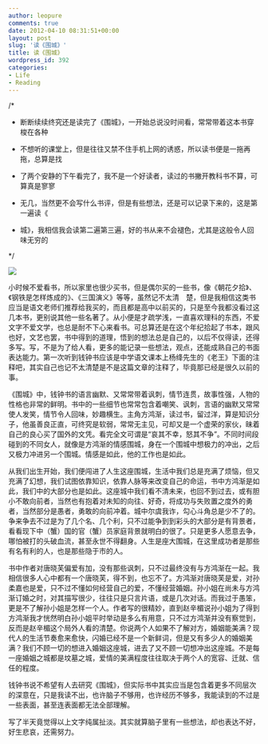```yaml
---
author: leopure
comments: true
date: 2012-04-10 08:31:51+00:00
layout: post
slug: '读《围城》'
title: 读《围城》
wordpress_id: 392
categories:
- Life
- Reading
---
```


/*

* 断断续续终究还是读完了《围城》，一开始总说没时间看，常常带着这本书穿梭在各种

* 不想听的课堂上，但是往往又禁不住手机上网的诱惑，所以读书便是一拖再拖，总算是找

* 了两个安静的下午看完了，我不是一个好读者，读过的书撇开教科书不算，可算真是寥寥

* 无几，当然更不会写什么书评，但是有些想法，还是可以记录下来的，这是第一遍读《

* 城》，我相信我会读第二遍第三遍，好的书从来不会褪色，尤其是这般令人回味无穷的

*/

[![](http://www.leopan.me/wp-content/uploads/2012/04/IMAG1239867864481934.jpg)](http://www.leopan.me/wp-content/uploads/2012/04/IMAG1239867864481934.jpg)



<!-- more -->

小时候不爱看书，所以家里也很少买书，但是偶尔买的一些书，像《朝花夕拾》、《钢铁是怎样炼成的》、《三国演义》等等，虽然记不太清　楚，但是我相信这类书应当是语文老师们推荐给我买的，而且都是高中以前买的，只是至今我都没看过这几本书，更别说其他一些名著了。从小便是才疏学浅，一直喜欢理科的东西，不爱文字不爱文学，也总是耐不下心来看书。可总算还是在这个年纪拾起了书本，跟风也好，文艺也罢，书中得到的道理，悟到的想法总是自己的，以后不仅得读，还得多写。写，不是为了给人看，更多的能记录一些想法，观点，还能成熟自己的书面表达能力。第一次听到钱钟书应该是中学语文课本上杨绛先生的《老王》下面的注释吧，其实自己也记不太清楚是不是这篇文章的注释了，毕竟那已经是很久以前的事。



《围城》中，钱钟书的语言幽默、又常常带着讽刺，情节连贯，故事性强，人物的性格也非常的鲜明。书中的一些细节也常常包含着嘲笑、讽刺，言语的幽默又常常使人发笑，情节令人回味，妙趣横生。主角方鸿渐，读过书，留过洋，算是知识分子，他虽善良正直，可终究是软弱，常常无主见，可却又是一个虚荣的家伙，昧着自己的良心买了国外的文凭。看完全文可谓是“哀其不幸，怒其不争”。不同时间段碰到的不同女人，就像是方鸿渐的情感围城，身在一个围城中想极力的冲出，之后又极力冲进另一个围城。情感是如此，他的工作也是如此。



从我们出生开始，我们便闯进了人生这座围城，生活中我们总是充满了烦恼，但又充满了幻想，我们试图依靠知识，依靠人脉等来改变自己的命运，书中方鸿渐是如此，我们中的大部分也是如此。这座城中我们看不清未来，也回不到过去，或有胆小不敢向前者，当然也有抱着对未知的向往、好奇，将成功与失败置之度外的勇者，当然部分是愚者，勇敢的向前冲着。城中尔虞我诈，勾心斗角总是少不了的。争来争去不过是为了几个名、几个利，只不过能争到到彩头的大部分是有背景者，看看现下中（蟹）国的官（蟹）员家庭背景就明白的很了。只是更多人愿意去争，哪怕被打的头破血流，甚至永世不得翻身。人生是座大围城，在这里成功者是那些有名有利的人，也是那些隐于市的人。



书中作者对唐晓芙偏爱有加，没有那些讽刺，只不过最终没有与方鸿渐在一起。我相信很多人心中都有一个唐晓芙，得不到，也忘不了。方鸿渐对唐晓芙是爱，对孙柔嘉也是爱，只不过不懂如何经营自己的爱，不懂经营婚姻。孙小姐在尚未与方鸿渐订婚之时，对其描写很少，往往只是只言片语，或是几次对话。而我过于愚笨，更是不了解孙小姐是怎样一个人。作者写的很精妙，直到赵辛楣说孙小姐为了得到方鸿渐我才恍然明白孙小姐平时举动是多么有用意，只不过方鸿渐并没有察觉到，反而是赵辛楣这个局外人看的清楚。你说两个人如果不了解对方，婚姻能美满？现代人的生活节奏愈来愈快，闪婚已经不是一个新鲜词，但是又有多少人的婚姻美满？我们不顾一切的想进入婚姻这座城，进去了又不顾一切想冲出这座城。不是每一座婚姻之城都是坟墓之城，爱情的美满程度往往取决于两个人的宽容、迁就、信任的程度。



钱钟书说不希望有人去研究《围城》，但实际书中其实应当是包含着更多不同层次的深意在，只是我读不出，也许脑子不够用，也许经历不够多，我能读到的不过是一些表面，甚至连表面都无法全部理解。



写了半天竟觉得以上文字纯属扯淡。其实就算脑子里有一些想法，却也表达不好，好生悲哀，还需努力。



